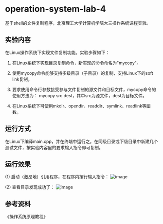 # operation-system-lab-4
基于shell的文件复制程序，北京理工大学计算机学院大三操作系统课程实验。

## 实验内容
  在Linux操作系统下实现文件复制功能。实验步骤如下：
  
1. 在Linux系统下实现目录复制命令，新实现的命令命名为"mycopy"。
   
2. 使用mycopy命令能够支持多级目录（子目录）的复制，支持Linux下的soft link复制。
  
3. 要求使用命令行参数接受参与文件复制的源文件和目标文件，mycopy命令的使用方法为： mycopy src dest，其中src为源文件，dest为目标文件。

4. 在Linux系统下可使用mkdir、opendir、readdir、symlink、readlink等函数。

## 运行方式
  在Linux下编译main.cpp，并在终端中运行之。在同级目录或下级目录中新建几个测试文件，按实验内容里的要求输入指令即可复制。

## 运行效果

(1) 启动（激昂地）引用程序，在程序内按行输入指令：
![image](https://github.com/SharkHeadBalloon/operation-system-lab-4/assets/106319321/06d17c11-c82c-4208-b874-201a863b1e27)

(2) 查看目录发现成功了：
![image](https://github.com/SharkHeadBalloon/operation-system-lab-4/assets/106319321/cf7a0db3-4a59-4489-ad90-37e21d21fbd2)

## 参考资料
  《操作系统原理教程》
